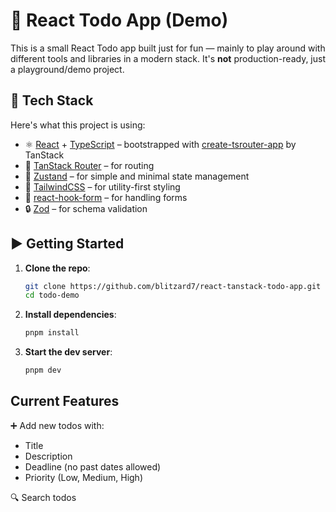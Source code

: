 # 📝 React Todo App (Demo)

This is a small React Todo app built just for fun — mainly to play around with different tools and libraries in a modern stack. It's **not** production-ready, just a playground/demo project.

## 🚀 Tech Stack

Here's what this project is using:

- ⚛️ [React](https://react.dev/) + [TypeScript](https://www.typescriptlang.org/) – bootstrapped with [create-tsrouter-app](https://github.com/TanStack/create-tsrouter-app/tree/main/cli/create-tsrouter-app) by TanStack
- 🧭 [TanStack Router](https://tanstack.com/router/latest) – for routing
- 🧠 [Zustand](https://zustand.docs.pmnd.rs/getting-started/introduction) – for simple and minimal state management
- 🎨 [TailwindCSS](https://tailwindcss.com/) – for utility-first styling
- 🧾 [react-hook-form](https://react-hook-form.com/) – for handling forms
- 🔒 [Zod](https://zod.dev/) – for schema validation

## ▶️ Getting Started

1. **Clone the repo**:
   ```bash
   git clone https://github.com/blitzard7/react-tanstack-todo-app.git
   cd todo-demo
   ```
2. **Install dependencies**:
   ```bash
   pnpm install
   ```
3. **Start the dev server**:
   ```bash
   pnpm dev
   ```

## Current Features

➕ Add new todos with:

- Title
- Description
- Deadline (no past dates allowed)
- Priority (Low, Medium, High)

🔍 Search todos
